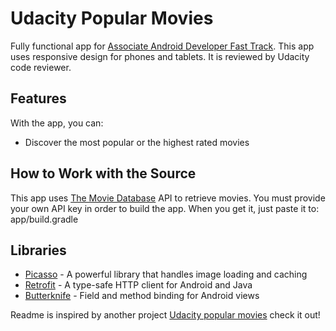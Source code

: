 # Udacity Popular Movies

Fully functional app for [Associate Android Developer Fast Track](https://www.udacity.com/course/associate-android-developer-fast-track--nd818). This app uses responsive design for phones and tablets. It is reviewed by Udacity code reviewer.

## Features

With the app, you can:
* Discover the most popular or the highest rated movies

## How to Work with the Source

This app uses [The Movie Database](https://www.themoviedb.org/documentation/api) API to retrieve movies.
You must provide your own API key in order to build the app. When you get it, just paste it to: app/build.gradle

## Libraries

* [Picasso](http://square.github.io/picasso/) - A powerful library that handles image loading and caching
* [Retrofit](http://square.github.io/retrofit/) - A type-safe HTTP client for Android and Java
* [Butterknife](http://jakewharton.github.io/butterknife/) - Field and method binding for Android views

Readme is inspired by another project [Udacity popular movies](https://github.com/vycius/udacity-popular-movies) check it out!